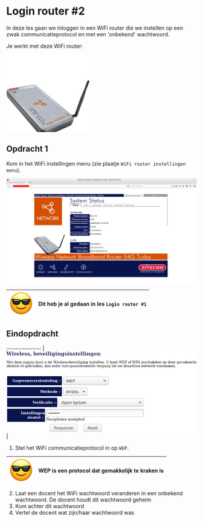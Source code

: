 # Login router #2

In deze les gaan we inloggen in een WiFi router die we instellen op een
zwak communicatieprotocol en met een 'onbekend' wachtwoord.

Je werkt met deze WiFi router:

![WiFi router](login_wifi_router_2.jpg)

## Opdracht 1

Kom in het WiFi instellingen menu (zie plaatje `WiFi router instellingen menu`).

![WiFi router login](login_wifi_router_2_admin.png)

![Sunglasses](EmojiSunglasses.png) | Dit heb je al gedaan in les `Login router #1`
:-------------:|:----------------------------------------: 

## Eindopdracht

:-------------:
| ![WiFi router communicatieprotocol](login_wifi_router_2_protocol.png) |

 1. Stel het WiFi communicatieprotocol in op `WEP`.

![Sunglasses](EmojiSunglasses.png) | WEP is een protocol dat gemakkelijk te kraken is
:-------------:|:----------------------------------------: 

 2. Laat een docent het WiFi wachtwoord veranderen in een onbekend wachtwoord.
    De docent houdt dit wachtwoord geheim
 3. Kom achter dit wachtwoord
 4. Vertel de docent wat zijn/haar wachtwoord was



